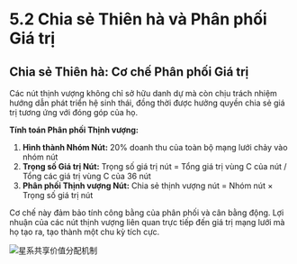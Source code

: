 # 5.2 Chia sẻ Thiên hà và Phân phối Giá trị

## Chia sẻ Thiên hà: Cơ chế Phân phối Giá trị

Các nút thịnh vượng không chỉ sở hữu danh dự mà còn chịu trách nhiệm hướng dẫn phát triển hệ sinh thái, đồng thời được hưởng quyền chia sẻ giá trị tương ứng với đóng góp của họ.

**Tính toán Phân phối Thịnh vượng:**

1. **Hình thành Nhóm Nút:** 20% doanh thu của toàn bộ mạng lưới chảy vào nhóm nút
2. **Trọng số Giá trị Nút:** Trọng số giá trị nút = Tổng giá trị vùng C của nút / Tổng các giá trị vùng C của 36 nút
3. **Phân phối Thịnh vượng Nút:** Chia sẻ thịnh vượng nút = Nhóm nút × Trọng số giá trị nút

Cơ chế này đảm bảo tính công bằng của phân phối và cân bằng động. Lợi nhuận của các nút thịnh vượng liên quan trực tiếp đến giá trị mạng lưới mà họ tạo ra, tạo thành một chu kỳ tích cực.

![星系共享价值分配机制](/images/图13.svg)
